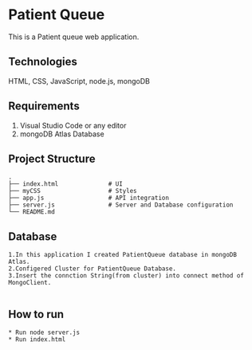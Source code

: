 # Patient Queue


This is a Patient queue web application. 

## Technologies
HTML, CSS, JavaScript, node.js, mongoDB

## Requirements
1. Visual Studio Code or any editor
2. mongoDB Atlas Database

## Project Structure

```
.
├── index.html              # UI
├── myCSS                   # Styles 
├── app.js                  # API integration 
├── server.js               # Server and Database configuration
└── README.md

```

## Database 
```
1.In this application I created PatientQueue database in mongoDB Atlas.
2.Configered Cluster for PatientQueue Database.
3.Insert the connction String(from cluster) into connect method of MongoClient.
 
```

## How to run
```
* Run node server.js
* Run index.html

```


